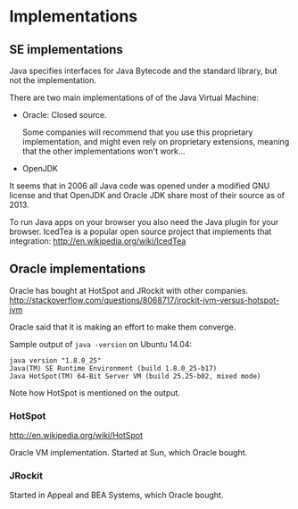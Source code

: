 # Implementations

## SE implementations

Java specifies interfaces for Java Bytecode and the standard library, but not the implementation.

There are two main implementations of of the Java Virtual Machine:

-   Oracle: Closed source.

    Some companies will recommend that you use this proprietary implementation, and might even rely on proprietary extensions, meaning that the other implementations won't work...

-   OpenJDK

It seems that in 2006 all Java code was opened under a modified GNU license and that OpenJDK and Oracle JDK share most of their source as of 2013.

To run Java apps on your browser you also need the Java plugin for your browser. IcedTea is a popular open source project that implements that integration: <http://en.wikipedia.org/wiki/IcedTea>

## Oracle implementations

Oracle has bought at HotSpot and JRockit with other companies. <http://stackoverflow.com/questions/8068717/jrockit-jvm-versus-hotspot-jvm>

Oracle said that it is making an effort to make them converge.

Sample output of `java -version` on Ubuntu 14.04:

    java version "1.8.0_25"
    Java(TM) SE Runtime Environment (build 1.8.0_25-b17)
    Java HotSpot(TM) 64-Bit Server VM (build 25.25-b02, mixed mode)

Note how HotSpot is mentioned on the output.

### HotSpot

<http://en.wikipedia.org/wiki/HotSpot>

Oracle VM implementation. Started at Sun, which Oracle bought.

### JRockit

Started in Appeal and BEA Systems, which Oracle bought.
